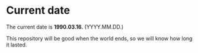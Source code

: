 # Current date

The current date is **1990.03.16.** (YYYY.MM.DD.)

This repository will be good when the world ends, so we will know how long it lasted.